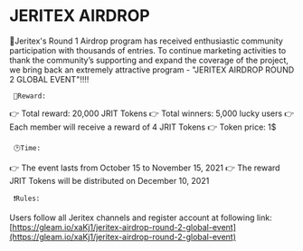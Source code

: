 # JERITEX AIRDROP

📌Jeritex's Round 1 Airdrop program has received enthusiastic community participation with thousands of entries. To continue marketing activities to thank the community’s supporting and expand the coverage of the project, we bring back an extremely attractive program - "JERITEX AIRDROP ROUND 2 GLOBAL EVENT"!!!!

```
 🌟Reward:
```

👉 Total reward: 20,000 JRIT Tokens 👉 Total winners: 5,000 lucky users 👉 Each member will receive a reward of 4 JRIT Tokens 👉 Token price: 1$

```
 🕑Time:
```

👉 The event lasts from October 15 to November 15, 2021 👉 The reward JRIT Tokens will be distributed on December 10, 2021

```
 ❗️Rules: 
```

Users follow all Jeritex channels and register account at following link: [https://gleam.io/xaKj1/jeritex-airdrop-round-2-global-event](https://gleam.io/xaKj1/jeritex-airdrop-round-2-global-event)
